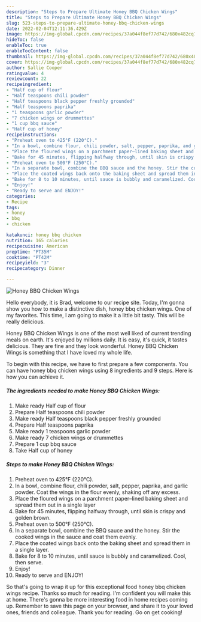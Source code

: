 ```yaml
---
description: "Steps to Prepare Ultimate Honey BBQ Chicken Wings"
title: "Steps to Prepare Ultimate Honey BBQ Chicken Wings"
slug: 523-steps-to-prepare-ultimate-honey-bbq-chicken-wings
date: 2022-02-04T12:11:36.429Z
image: https://img-global.cpcdn.com/recipes/37a044f8ef77d742/680x482cq70/honey-bbq-chicken-wings-recipe-main-photo.jpg
hideToc: false
enableToc: true
enableTocContent: false
thumbnail: https://img-global.cpcdn.com/recipes/37a044f8ef77d742/680x482cq70/honey-bbq-chicken-wings-recipe-main-photo.jpg
cover: https://img-global.cpcdn.com/recipes/37a044f8ef77d742/680x482cq70/honey-bbq-chicken-wings-recipe-main-photo.jpg
author: Sallie Cooper
ratingvalue: 4
reviewcount: 22
recipeingredient:
- "Half cup of flour"
- "Half teaspoons chili powder"
- "Half teaspoons black pepper freshly grounded"
- "Half teaspoons paprika"
- "1 teaspoons garlic powder"
- "7 chicken wings or drummettes"
- "1 cup bbq sauce"
- "Half cup of honey"
recipeinstructions:
- "Preheat oven to 425°F (220°C)."
- "In a bowl, combine flour, chili powder, salt, pepper, paprika, and garlic powder. Coat the wings in the flour evenly, shaking off any excess."
- "Place the floured wings on a parchment paper–lined baking sheet and spread them out in a single layer"
- "Bake for 45 minutes, flipping halfway through, until skin is crispy and golden brown."
- "Preheat oven to 500°F (250°C)."
- "In a separate bowl, combine the BBQ sauce and the honey. Stir the cooked wings in the sauce and coat them evenly."
- "Place the coated wings back onto the baking sheet and spread them in a single layer."
- "Bake for 8 to 10 minutes, until sauce is bubbly and caramelized. Cool, then serve."
- "Enjoy!"
- "Ready to serve and ENJOY!"
categories:
- Recipe
tags:
- honey
- bbq
- chicken

katakunci: honey bbq chicken 
nutrition: 165 calories
recipecuisine: American
preptime: "PT35M"
cooktime: "PT42M"
recipeyield: "3"
recipecategory: Dinner

---
```



![Honey BBQ Chicken Wings](https://img-global.cpcdn.com/recipes/37a044f8ef77d742/680x482cq70/honey-bbq-chicken-wings-recipe-main-photo.jpg)

Hello everybody, it is Brad, welcome to our recipe site. Today, I'm gonna show you how to make a distinctive dish, honey bbq chicken wings. One of my favorites. This time, I am going to make it a little bit tasty. This will be really delicious.

Honey BBQ Chicken Wings is one of the most well liked of current trending meals on earth. It's enjoyed by millions daily. It is easy, it's quick, it tastes delicious. They are fine and they look wonderful. Honey BBQ Chicken Wings is something that I have loved my whole life.




To begin with this recipe, we have to first prepare a few components. You can have honey bbq chicken wings using 8 ingredients and 9 steps. Here is how you can achieve it.

<!--inarticleads1-->

##### The ingredients needed to make Honey BBQ Chicken Wings:

1. Make ready Half cup of flour
1. Prepare Half teaspoons chili powder
1. Make ready Half teaspoons black pepper freshly grounded
1. Prepare Half teaspoons paprika
1. Make ready 1 teaspoons garlic powder
1. Make ready 7 chicken wings or drummettes
1. Prepare 1 cup bbq sauce
1. Take Half cup of honey




<!--inarticleads2-->

##### Steps to make Honey BBQ Chicken Wings:

1. Preheat oven to 425°F (220°C).
1. In a bowl, combine flour, chili powder, salt, pepper, paprika, and garlic powder. Coat the wings in the flour evenly, shaking off any excess.
1. Place the floured wings on a parchment paper–lined baking sheet and spread them out in a single layer
1. Bake for 45 minutes, flipping halfway through, until skin is crispy and golden brown.
1. Preheat oven to 500°F (250°C).
1. In a separate bowl, combine the BBQ sauce and the honey. Stir the cooked wings in the sauce and coat them evenly.
1. Place the coated wings back onto the baking sheet and spread them in a single layer.
1. Bake for 8 to 10 minutes, until sauce is bubbly and caramelized. Cool, then serve.
1. Enjoy!
1. Ready to serve and ENJOY!



So that's going to wrap it up for this exceptional food honey bbq chicken wings recipe. Thanks so much for reading. I'm confident you will make this at home. There's gonna be more interesting food in home recipes coming up. Remember to save this page on your browser, and share it to your loved ones, friends and colleague. Thank you for reading. Go on get cooking!
